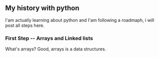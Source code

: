 ## My history with python
I'am actually learning about python and I'am following a roadmaph, i will post all steps here.

### First Step -- Arrays and Linked lists
What's arrays? Good, arrays is a data structures.
